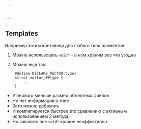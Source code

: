 ```yaml
---


---
```


<h2 id="templates">Templates</h2>
<p>Например хотим контейнер для любого типа элементов</p>
<ol>
<li>
<p>Можно использовать <code>void*</code> - в нем храним все что угодно</p>
</li>
<li>
<p>Можно еще так:</p>
<pre><code> #define DECLARE_VECTOR(type)
 struct vector_##type {
     ...
 }
</code></pre>
</li>
</ol>
<ul>
<li>У первого меньше размер объектных файлов</li>
<li>Но нет информации о типе</li>
<li>Зато можно дебажить</li>
<li>И компилируется быстрее (по сравнению с активным использованием 2 метода)</li>
<li>Но завалить все <code>void*</code> крайне неэффективно</li>
</ul>

